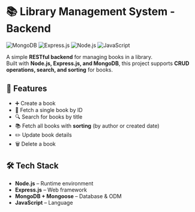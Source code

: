 # 📚 Library Management System - Backend

![MongoDB](https://img.shields.io/badge/MongoDB-47A248?style=for-the-badge&logo=mongodb&logoColor=white)
![Express.js](https://img.shields.io/badge/Express.js-000000?style=for-the-badge&logo=express&logoColor=white)
![Node.js](https://img.shields.io/badge/Node.js-339933?style=for-the-badge&logo=node.js&logoColor=white)
![JavaScript](https://img.shields.io/badge/JavaScript-F7DF1E?style=for-the-badge&logo=javascript&logoColor=black)

A simple **RESTful backend** for managing books in a library.  
Built with **Node.js, Express.js, and MongoDB**, this project supports **CRUD operations, search, and sorting** for books.


## 🚀 Features

- ➕ Create a book  
- 📖 Fetch a single book by ID  
- 🔍 Search for books by title  
- 📚 Fetch all books with **sorting** (by author or created date)  
- ✏️ Update book details  
- 🗑️ Delete a book  


## 🛠 Tech Stack

- **Node.js** – Runtime environment  
- **Express.js** – Web framework  
- **MongoDB + Mongoose** – Database & ODM  
- **JavaScript** – Language  
